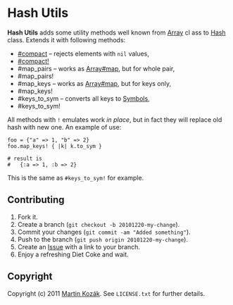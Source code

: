 Hash Utils
==========

**Hash Utils** adds some utility methods well known from [Array][1]
cl  ass to [Hash][2] class. Extends it with following methods:

* [#compact][3] – rejects elements with `nil` values,
* [#compact!][4]
* \#map_pairs – works as [Array#map][5], but for whole pair,
* \#map_pairs!
* \#map_keys – works as [Array#map][5], but for keys only,
* \#map_keys!
* \#keys_to_sym – converts all keys to [Symbols][6],
* \#keys_to_sym!

All methods with `!` emulates work *in place*, but in fact they will 
replace old hash with new one. An example of use: 

    foo = {"a" => 1, "b" => 2}
    foo.map_keys! { |k| k.to_sym }
    
    # result is 
    #   {:a => 1, :b => 2}
    
This is the same as `#keys_to_sym!` for example.

Contributing
------------

1. Fork it.
2. Create a branch (`git checkout -b 20101220-my-change`).
3. Commit your changes (`git commit -am "Added something"`).
4. Push to the branch (`git push origin 20101220-my-change`).
5. Create an [Issue][7] with a link to your branch.
6. Enjoy a refreshing Diet Coke and wait.


Copyright
---------

Copyright (c) 2011 [Martin Kozák][8]. See `LICENSE.txt` for
further details.

[1]: http://www.ruby-doc.org/core/classes/Array.html
[2]: http://www.ruby-doc.org/core/classes/Hash.html
[3]: http://www.ruby-doc.org/core/classes/Array.html#M000278
[4]: http://www.ruby-doc.org/core/classes/Array.html#M000279
[5]: http://www.ruby-doc.org/core/classes/Array.html#M000249
[6]: http://www.ruby-doc.org/core/classes/Symbol.html
[7]: http://github.com/martinkozak/hash-utils/issues
[8]: http://www.martinkozak.net/
